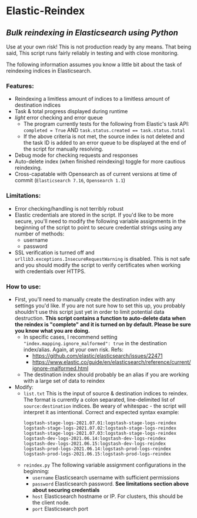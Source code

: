 # Elastic-Reindex
## _Bulk reindexing in Elasticsearch using Python_

Use at your own risk! This is not production ready by any means. 
That being said, This script runs fairly reliably in testing and with close monitoring.

The following information assumes you know a little bit about the task of reindexing indices in Elasticsearch.

### Features:
* Reindexing a limitless amount of indices to a limitless amount of destination indices
* Task & total progress displayed during runtime
* *light* error checking and error queue
    * The program currently tests for the following from Elastic's task API: `completed = True` AND `task.status.created == task.status.total`
    * If the above criteria is not met, the source index is not deleted and the task ID is added to an error queue to be displayed at the end of the script for manually resolving.
* Debug mode for checking requests and responses
* Auto-delete index (when finished reindexing) toggle for more cautious reindexing.
* Cross-capatable with Opensearch as of current versions at time of commit (`Elasticsearch 7.16`, `Opensearch 1.1`)

### Limitations:
* Error checking/handling is not terribly robust
* Elastic credentials are stored in the script. If you'd like to be more secure, you'll need to modify the following variable assignments in the beginning of the script to point to secure credential strings using any number of methods:
    * username
    * password
* SSL verification is turned off and `urllib3.exceptions.InsecureRequestWarning` is disabled. This is not safe and you should modify the script to verify certificates when working with credentials over HTTPS.

### How to use:
* First, you'll need to manually create the destination index with any settings you'd like. If you are not sure how to set this up, you probably shouldn't use this script just yet in order to limit potential data destruction. **This script contains a function to auto-delete data when the reindex is "complete" and it is turned on by default. Please be sure you know what you are doing.**
    * In specific cases, I recommend setting `"index.mapping.ignore_malformed": true` in the destination index/alias. Again, at your own risk. Refs:
        * https://github.com/elastic/elasticsearch/issues/22471
        * https://www.elastic.co/guide/en/elasticsearch/reference/current/ignore-malformed.html
    * The destination index should probably be an alias if you are working with a large set of data to reindex
* Modify:
    * `list.txt` This is the input of source & destination indices to reindex. The format is currently a colon separated, line-delimited list of `source:destination` indices. Be weary of whitespac - the script will interpret it as intentional. Correct and expected syntax example:
        ```
        logstash-stage-logs-2021.07.01:logstash-stage-logs-reindex
        logstash-stage-logs-2021.07.02:logstash-stage-logs-reindex
        logstash-stage-logs-2021.07.03:logstash-stage-logs-reindex
        logstash-dev-logs-2021.06.14:logstash-dev-logs-reindex
        logstash-dev-logs-2021.06.15:logstash-dev-logs-reindex
        logstash-prod-logs-2021.06.14:logstash-prod-logs-reindex
        logstash-prod-logs-2021.06.15:logstash-prod-logs-reindex
        ```
    * `reindex.py` The following variable assignment configurations in the beginning:
        * `username` Elasticsearch username with sufficient permissions
        * `password` Elasticsearch password. **See limitations section above about securing credentials**
        * `host` Elasticsearch hostname or IP. For clusters, this should be the client node.
        * `port` Elasticsearch port